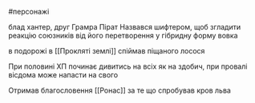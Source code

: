 #персонажі 

блад хантер, друг Грамра
Пірат
Назвався шифтером, щоб згладити реакцію союзників від його перетворення у гібридну форму вовка

в подорожі в [[Прокляті землі]] спіймав піщаного лосося

При половині ХП починає дивитись на всіх як на здобич, при провалі вісдома може напасти на свого

Отримав благословення [[Ронас]] за те що спробував кров льва